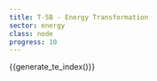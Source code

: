 ```yaml
---
title: T-5B - Energy Transformation
sector: energy
class: node
progress: 10
---
```



{{generate_te_index()}}
